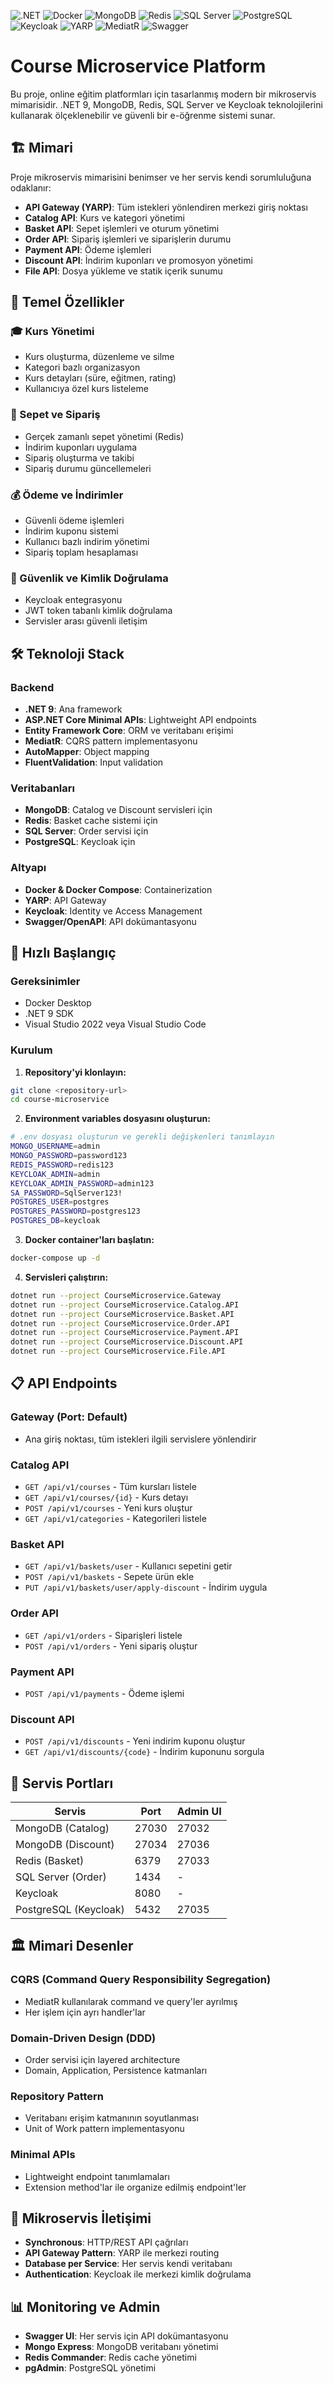 ![.NET](https://img.shields.io/badge/.NET-9-purple)
![Docker](https://img.shields.io/badge/Docker-Compose-blue)
![MongoDB](https://img.shields.io/badge/MongoDB-4EA94B?logo=mongodb&logoColor=white)
![Redis](https://img.shields.io/badge/Redis-DC382D?logo=redis&logoColor=white)
![SQL Server](https://img.shields.io/badge/SQL_Server-CC2927?logo=microsoft-sql-server&logoColor=white)
![PostgreSQL](https://img.shields.io/badge/PostgreSQL-316192?logo=postgresql&logoColor=white)
![Keycloak](https://img.shields.io/badge/Keycloak-4D4D4D?logo=redhat&logoColor=white)
![YARP](https://img.shields.io/badge/YARP-API_Gateway-orange)
![MediatR](https://img.shields.io/badge/MediatR-CQRS-green)
![Swagger](https://img.shields.io/badge/Swagger-85EA2D?logo=swagger&logoColor=black)

# Course Microservice Platform

Bu proje, online eğitim platformları için tasarlanmış modern bir mikroservis mimarisidir. .NET 9, MongoDB, Redis, SQL Server ve Keycloak teknolojilerini kullanarak ölçeklenebilir ve güvenli bir e-öğrenme sistemi sunar.

## 🏗️ Mimari

Proje mikroservis mimarisini benimser ve her servis kendi sorumluluğuna odaklanır:

- **API Gateway (YARP)**: Tüm istekleri yönlendiren merkezi giriş noktası
- **Catalog API**: Kurs ve kategori yönetimi
- **Basket API**: Sepet işlemleri ve oturum yönetimi  
- **Order API**: Sipariş işlemleri ve siparişlerin durumu
- **Payment API**: Ödeme işlemleri
- **Discount API**: İndirim kuponları ve promosyon yönetimi
- **File API**: Dosya yükleme ve statik içerik sunumu

## 🎯 Temel Özellikler

### 🎓 Kurs Yönetimi
- Kurs oluşturma, düzenleme ve silme
- Kategori bazlı organizasyon
- Kurs detayları (süre, eğitmen, rating)
- Kullanıcıya özel kurs listeleme

### 🛒 Sepet ve Sipariş
- Gerçek zamanlı sepet yönetimi (Redis)
- İndirim kuponları uygulama
- Sipariş oluşturma ve takibi
- Sipariş durumu güncellemeleri

### 💰 Ödeme ve İndirimler
- Güvenli ödeme işlemleri
- İndirim kuponu sistemi
- Kullanıcı bazlı indirim yönetimi
- Sipariş toplam hesaplaması

### 🔐 Güvenlik ve Kimlik Doğrulama
- Keycloak entegrasyonu
- JWT token tabanlı kimlik doğrulama
- Servisler arası güvenli iletişim

## 🛠️ Teknoloji Stack

### Backend
- **.NET 9**: Ana framework
- **ASP.NET Core Minimal APIs**: Lightweight API endpoints
- **Entity Framework Core**: ORM ve veritabanı erişimi
- **MediatR**: CQRS pattern implementasyonu
- **AutoMapper**: Object mapping
- **FluentValidation**: Input validation

### Veritabanları
- **MongoDB**: Catalog ve Discount servisleri için
- **Redis**: Basket cache sistemi için
- **SQL Server**: Order servisi için
- **PostgreSQL**: Keycloak için

### Altyapı
- **Docker & Docker Compose**: Containerization
- **YARP**: API Gateway
- **Keycloak**: Identity ve Access Management
- **Swagger/OpenAPI**: API dokümantasyonu

## 🚀 Hızlı Başlangıç

### Gereksinimler
- Docker Desktop
- .NET 9 SDK
- Visual Studio 2022 veya Visual Studio Code

### Kurulum

1. **Repository'yi klonlayın:**
```bash
git clone <repository-url>
cd course-microservice
```

2. **Environment variables dosyasını oluşturun:**
```bash
# .env dosyası oluşturun ve gerekli değişkenleri tanımlayın
MONGO_USERNAME=admin
MONGO_PASSWORD=password123
REDIS_PASSWORD=redis123
KEYCLOAK_ADMIN=admin
KEYCLOAK_ADMIN_PASSWORD=admin123
SA_PASSWORD=SqlServer123!
POSTGRES_USER=postgres
POSTGRES_PASSWORD=postgres123
POSTGRES_DB=keycloak
```

3. **Docker container'ları başlatın:**
```bash
docker-compose up -d
```

4. **Servisleri çalıştırın:**
```bash
dotnet run --project CourseMicroservice.Gateway
dotnet run --project CourseMicroservice.Catalog.API
dotnet run --project CourseMicroservice.Basket.API
dotnet run --project CourseMicroservice.Order.API
dotnet run --project CourseMicroservice.Payment.API
dotnet run --project CourseMicroservice.Discount.API
dotnet run --project CourseMicroservice.File.API
```

## 📋 API Endpoints

### Gateway (Port: Default)
- Ana giriş noktası, tüm istekleri ilgili servislere yönlendirir

### Catalog API
- `GET /api/v1/courses` - Tüm kursları listele
- `GET /api/v1/courses/{id}` - Kurs detayı
- `POST /api/v1/courses` - Yeni kurs oluştur
- `GET /api/v1/categories` - Kategorileri listele

### Basket API  
- `GET /api/v1/baskets/user` - Kullanıcı sepetini getir
- `POST /api/v1/baskets` - Sepete ürün ekle
- `PUT /api/v1/baskets/user/apply-discount` - İndirim uygula

### Order API
- `GET /api/v1/orders` - Siparişleri listele
- `POST /api/v1/orders` - Yeni sipariş oluştur

### Payment API
- `POST /api/v1/payments` - Ödeme işlemi

### Discount API
- `POST /api/v1/discounts` - Yeni indirim kuponu oluştur
- `GET /api/v1/discounts/{code}` - İndirim kuponunu sorgula

## 🔧 Servis Portları

| Servis | Port | Admin UI |
|--------|------|----------|
| MongoDB (Catalog) | 27030 | 27032 |
| MongoDB (Discount) | 27034 | 27036 |
| Redis (Basket) | 6379 | 27033 |
| SQL Server (Order) | 1434 | - |
| Keycloak | 8080 | - |
| PostgreSQL (Keycloak) | 5432 | 27035 |

## 🏛️ Mimari Desenler

### CQRS (Command Query Responsibility Segregation)
- MediatR kullanılarak command ve query'ler ayrılmış
- Her işlem için ayrı handler'lar

### Domain-Driven Design (DDD)
- Order servisi için layered architecture
- Domain, Application, Persistence katmanları

### Repository Pattern
- Veritabanı erişim katmanının soyutlanması
- Unit of Work pattern implementasyonu

### Minimal APIs
- Lightweight endpoint tanımlamaları
- Extension method'lar ile organize edilmiş endpoint'ler

## 🔄 Mikroservis İletişimi

- **Synchronous**: HTTP/REST API çağrıları
- **API Gateway Pattern**: YARP ile merkezi routing
- **Database per Service**: Her servis kendi veritabanı
- **Authentication**: Keycloak ile merkezi kimlik doğrulama

## 📊 Monitoring ve Admin

- **Swagger UI**: Her servis için API dokümantasyonu
- **Mongo Express**: MongoDB veritabanı yönetimi
- **Redis Commander**: Redis cache yönetimi
- **pgAdmin**: PostgreSQL yönetimi
